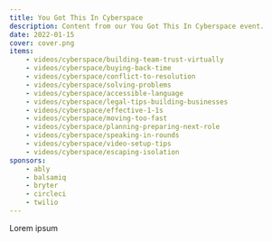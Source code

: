 ```yaml
---
title: You Got This In Cyberspace
description: Content from our You Got This In Cyberspace event.
date: 2022-01-15
cover: cover.png
items:
    - videos/cyberspace/building-team-trust-virtually
    - videos/cyberspace/buying-back-time
    - videos/cyberspace/conflict-to-resolution
    - videos/cyberspace/solving-problems
    - videos/cyberspace/accessible-language
    - videos/cyberspace/legal-tips-building-businesses
    - videos/cyberspace/effective-1-1s
    - videos/cyberspace/moving-too-fast
    - videos/cyberspace/planning-preparing-next-role
    - videos/cyberspace/speaking-in-rounds
    - videos/cyberspace/video-setup-tips
    - videos/cyberspace/escaping-isolation
sponsors:
    - ably
    - balsamiq
    - bryter
    - circleci
    - twilio
---
```


Lorem ipsum
